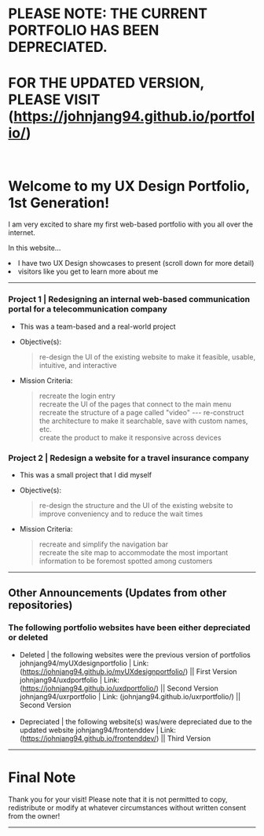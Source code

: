# PLEASE NOTE: THE CURRENT PORTFOLIO HAS BEEN DEPRECIATED.<br/>
# FOR THE UPDATED VERSION, PLEASE VISIT (https://johnjang94.github.io/portfolio/)<br/><br/>
# Welcome to my UX Design Portfolio, 1st Generation!

I am very excited to share my first web-based portfolio with you all over the internet.

In this website...<br/>
<li>I have two UX Design showcases to present (scroll down for more detail)</li>
<li>visitors like you get to learn more about me</li>

---
### Project 1 | Redesigning an internal web-based communication portal for a telecommunication company

- This was a team-based and a real-world project
  <br/>
* Objective(s):<br/>
  > re-design the UI of the existing website to make it feasible, usable, intuitive, and interactive<br/>
* Mission Criteria:<br/>
  > recreate the login entry<br/>
  > recreate the UI of the pages that connect to the main menu<br/>
  > recreate the structure of a page called "video" --- re-construct the architecture to make it searchable, save with custom names, etc.<br/>
  > create the product to make it responsive across devices

### Project 2 | Redesign a website for a travel insurance company

- This was a small project that I did myself
  <br/>
* Objective(s):<br/>
  > re-design the structure and the UI of the existing website to improve conveniency and to reduce the wait times<br/>
* Mission Criteria:<br/>
  > recreate and simplify the navigation bar<br/>
  > recreate the site map to accommodate the most important information to be foremost spotted among customers

---

## Other Announcements (Updates from other repositories)

### The following portfolio websites have been either depreciated or deleted

- Deleted | the following websites were the previous version of portfolios
  johnjang94/myUXdesignportfolio | Link: (https://johnjang94.github.io/myUXdesignportfolio/) || First Version
  johnjang94/uxdportfolio | Link: (https://johnjang94.github.io/uxdportfolio/) || Second Version
  johnjang94/uxrportfolio | Link: (johnjang94.github.io/uxrportfolio/) || Second Version
  <br/><br/>
- Depreciated | the following website(s) was/were depreciated due to the updated website
  johnjang94/frontenddev | Link: (https://johnjang94.github.io/frontenddev/) || Third Version

---

# Final Note

Thank you for your visit!
Please note that it is not permitted to copy, redistribute or modify at whatever circumstances without written consent from the owner!

---
